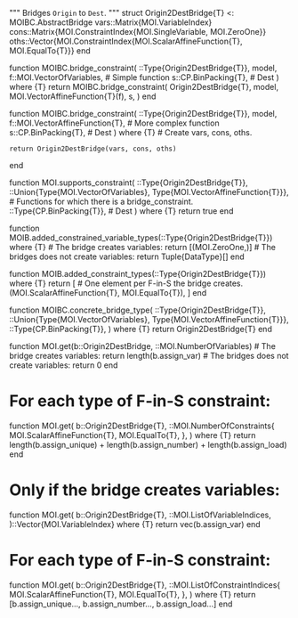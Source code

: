 """
Bridges `Origin` to `Dest`.
"""
struct Origin2DestBridge{T} <: MOIBC.AbstractBridge
    vars::Matrix{MOI.VariableIndex}
    cons::Matrix{MOI.ConstraintIndex{MOI.SingleVariable, MOI.ZeroOne}}
    oths::Vector{MOI.ConstraintIndex{MOI.ScalarAffineFunction{T}, MOI.EqualTo{T}}}
end

function MOIBC.bridge_constraint(
    ::Type{Origin2DestBridge{T}},
    model,
    f::MOI.VectorOfVariables, # Simple function
    s::CP.BinPacking{T}, # Dest
) where {T}
    return MOIBC.bridge_constraint(
        Origin2DestBridge{T},
        model,
        MOI.VectorAffineFunction{T}(f),
        s,
    )
end

function MOIBC.bridge_constraint(
    ::Type{Origin2DestBridge{T}},
    model,
    f::MOI.VectorAffineFunction{T}, # More complex function
    s::CP.BinPacking{T}, # Dest
) where {T}
    # Create vars, cons, oths.

    return Origin2DestBridge(vars, cons, oths)
end

function MOI.supports_constraint(
    ::Type{Origin2DestBridge{T}},
    ::Union{Type{MOI.VectorOfVariables}, Type{MOI.VectorAffineFunction{T}}}, # Functions for which there is a bridge_constraint.
    ::Type{CP.BinPacking{T}}, # Dest
) where {T}
    return true
end

function MOIB.added_constrained_variable_types(::Type{Origin2DestBridge{T}}) where {T}
    # The bridge creates variables:
    return [(MOI.ZeroOne,)]
    # The bridges does not create variables: 
    return Tuple{DataType}[]
end

function MOIB.added_constraint_types(::Type{Origin2DestBridge{T}}) where {T}
    return [
        # One element per F-in-S the bridge creates.
        (MOI.ScalarAffineFunction{T}, MOI.EqualTo{T}),
    ]
end

function MOIBC.concrete_bridge_type(
    ::Type{Origin2DestBridge{T}},
    ::Union{Type{MOI.VectorOfVariables}, Type{MOI.VectorAffineFunction{T}}},
    ::Type{CP.BinPacking{T}},
) where {T}
    return Origin2DestBridge{T}
end

function MOI.get(b::Origin2DestBridge, ::MOI.NumberOfVariables)
    # The bridge creates variables:
    return length(b.assign_var)
    # The bridges does not create variables: 
    return 0
end

# For each type of F-in-S constraint: 
function MOI.get(
    b::Origin2DestBridge{T},
    ::MOI.NumberOfConstraints{
        MOI.ScalarAffineFunction{T},
        MOI.EqualTo{T},
    },
) where {T}
    return length(b.assign_unique) + length(b.assign_number) + length(b.assign_load)
end

# Only if the bridge creates variables:
function MOI.get(
    b::Origin2DestBridge{T},
    ::MOI.ListOfVariableIndices,
)::Vector{MOI.VariableIndex} where {T}
    return vec(b.assign_var)
end

# For each type of F-in-S constraint: 
function MOI.get(
    b::Origin2DestBridge{T},
    ::MOI.ListOfConstraintIndices{
        MOI.ScalarAffineFunction{T},
        MOI.EqualTo{T},
    },
) where {T}
    return [b.assign_unique..., b.assign_number..., b.assign_load...]
end
